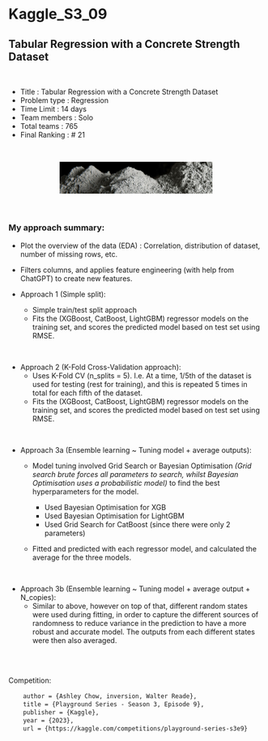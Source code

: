 # Kaggle_S3_09



## Tabular Regression with a Concrete Strength Dataset

<br>


-   Title           : Tabular Regression with a Concrete Strength Dataset
-   Problem type    : Regression
-   Time Limit      : 14 days
-   Team members    : Solo
-   Total teams     : 765
-   Final Ranking   : # 21

<br>

<p align="center">
  <img src="readme_images/dataset-cover.jpg" width="60%" >
</p>

<br>

### My approach summary:

- Plot the overview of the data (EDA) : Correlation, distribution of dataset, number of missing rows, etc.

- Filters columns, and applies feature engineering (with help from ChatGPT) to create new features.

- Approach 1 (Simple split):
    - Simple train/test split approach
    - Fits the (XGBoost, CatBoost, LightGBM) regressor models on the training set, and scores the predicted model based on test set using RMSE.

<br>

- Approach 2 (K-Fold Cross-Validation approach):
    - Uses K-Fold CV (n_splits = 5). I.e. At a time, 1/5th of the dataset is used for testing (rest for training), and this is repeated 5 times in total for each fifth of the dataset.
    - Fits the (XGBoost, CatBoost, LightGBM) regressor models on the training set, and scores the predicted model based on test set using RMSE.

<br>

- Approach 3a (Ensemble learning ~ Tuning model + average outputs):
    - Model tuning involved Grid Search or Bayesian Optimisation *(Grid search brute forces all parameters to search, whilst Bayesian Optimisation uses a probabilistic model)* to find the best hyperparameters for the model.

        - Used Bayesian Optimisation for XGB
        - Used Bayesian Optimisation for LightGBM
        - Used Grid Search for CatBoost (since there were only 2 parameters)

    - Fitted and predicted with each regressor model, and calculated the average for the three models.

<br>

- Approach 3b (Ensemble learning ~ Tuning model + average output + N_copies):
    - Similar to above, however on top of that, different random states were used during fitting, in order to capture the different sources of randomness to reduce variance in the prediction to have a more robust and accurate model. The outputs from each different states were then also averaged.


<br></br>



Competition:
```playground-series-s3e9,
    author = {Ashley Chow, inversion, Walter Reade},
    title = {Playground Series - Season 3, Episode 9},
    publisher = {Kaggle},
    year = {2023},
    url = {https://kaggle.com/competitions/playground-series-s3e9}
```




